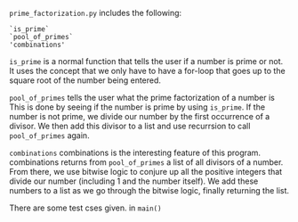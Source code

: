 `prime_factorization.py` includes the following:

    `is_prime`
    `pool_of_primes`
    'combinations'
    
  `is_prime`        is a normal function that tells the user if a number is prime or not.
                    It uses the concept that we only have to have a for-loop that goes
                    up to the square root of the number being entered.
  
  `pool_of_primes`  tells the user what the prime factorization of a number is
                    This is done by seeing if the number is prime by using `is_prime`.
                    If the number is not prime, we divide our number by the first
                    occurrence of a divisor. We then add this divisor to a list
                    and use recurrsion to call `pool_of_primes` again.
  
  `combinations`    combinations is the interesting feature of this program.
                    combinations returns from `pool_of_primes` a list of all divisors
                    of a number. From there, we use bitwise logic to conjure up all the
                    positive integers that divide our number (including 1 and the number
                    itself). We add these numbers to a list as we go through the bitwise 
                    logic, finally returning the list.
                    
  There are some test cses given. in `main()`
                
